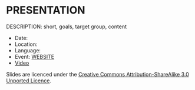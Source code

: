 PRESENTATION
==============================

DESCRIPTION: short, goals, target group, content

- Date: 
- Location:
- Language: 
- Event: [WEBSITE](URL)
- [Video](URL)

Slides are licenced under the [Creative Commons Attribution-ShareAlike 3.0 Unported Licence](https://creativecommons.org/licenses/by-sa/3.0/).


